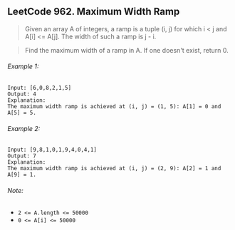 ## LeetCode 962. Maximum Width Ramp
> Given an array A of integers, a ramp is a tuple (i, j) for which i < j and A[i] <= A[j].  The width of such a ramp is j - i.

> Find the maximum width of a ramp in A.  If one doesn't exist, return 0.

###### Example 1:
```
Input: [6,0,8,2,1,5]
Output: 4
Explanation: 
The maximum width ramp is achieved at (i, j) = (1, 5): A[1] = 0 and A[5] = 5.
```

###### Example 2:
```
Input: [9,8,1,0,1,9,4,0,4,1]
Output: 7
Explanation: 
The maximum width ramp is achieved at (i, j) = (2, 9): A[2] = 1 and A[9] = 1.
```

###### Note:

- `2 <= A.length <= 50000`
- `0 <= A[i] <= 50000`
